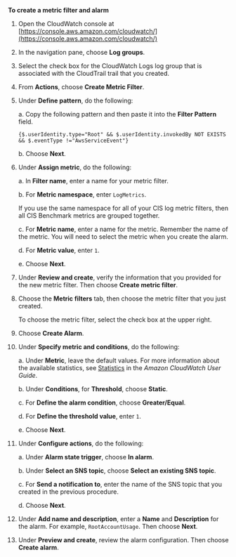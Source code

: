 **To create a metric filter and alarm**

1.  Open the CloudWatch console at [https://console.aws.amazon.com/cloudwatch/](https://console.aws.amazon.com/cloudwatch/)
       
1.   In the navigation pane, choose **Log groups**.
    
1.   Select the check box for the CloudWatch Logs log group that is associated with the CloudTrail trail that you created.
    
1.   From **Actions**, choose **Create Metric Filter**.
    
1.   Under **Define pattern**, do the following:
    
        a.  Copy the following pattern and then paste it into the **Filter Pattern** field.
        
         {$.userIdentity.type="Root" && $.userIdentity.invokedBy NOT EXISTS && $.eventType !="AwsServiceEvent"}
        
        b.  Choose **Next**.
        
1.   Under **Assign metric**, do the following:
    
        a.  In **Filter name**, enter a name for your metric filter.
        
        b.  For **Metric namespace**, enter `LogMetrics`.
        
        If you use the same namespace for all of your CIS log metric filters, then all CIS Benchmark metrics are grouped together.
        
        c.  For **Metric name**, enter a name for the metric. Remember the name of the metric. You will need to select the metric when you create the alarm.
        
        d.  For **Metric value**, enter `1`.
        
        e.  Choose **Next**.
        
1.   Under **Review and create**, verify the information that you provided for the new metric filter. Then choose **Create metric filter**.
    
1.   Choose the **Metric filters** tab, then choose the metric filter that you just created.
    
        To choose the metric filter, select the check box at the upper right.
    
1.   Choose **Create Alarm**.
    
1.   Under **Specify metric and conditions**, do the following:
    
        a.  Under **Metric**, leave the default values. For more information about the available statistics, see [Statistics](https://docs.aws.amazon.com/AmazonCloudWatch/latest/monitoring/cloudwatch_concepts.html#Statistic) in the _Amazon CloudWatch User Guide_.
        
        b.  Under **Conditions**, for **Threshold**, choose **Static**.
        
        c.  For **Define the alarm condition**, choose **Greater/Equal**.
        
        d.  For **Define the threshold value**, enter `1`.
        
        e.  Choose **Next**.
        
1.   Under **Configure actions**, do the following:
    
        a.  Under **Alarm state trigger**, choose **In alarm**.
        
        b.  Under **Select an SNS topic**, choose **Select an existing SNS topic**.
        
        c.  For **Send a notification to**, enter the name of the SNS topic that you created in the previous procedure.
        
        d.  Choose **Next**.
        
1.   Under **Add name and description**, enter a **Name** and **Description** for the alarm. For example, `RootAccountUsage`. Then choose **Next**.
    
1.   Under **Preview and create**, review the alarm configuration. Then choose **Create alarm**.